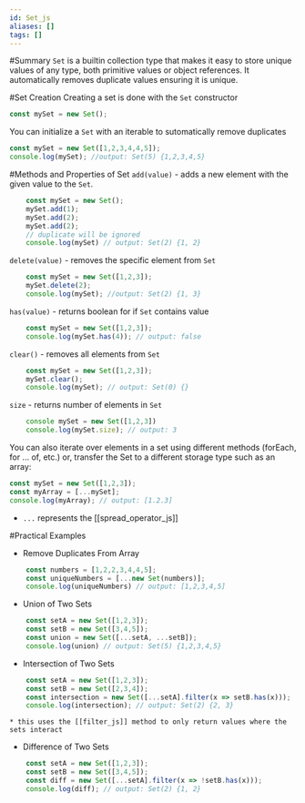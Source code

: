 ```yaml
---
id: Set_js
aliases: []
tags: []
---
```


#Summary
    `Set` is a builtin collection type that makes it easy to store unique values
    of any type, both primitive values or object references. It automatically
    removes duplicate values ensuring it is unique.

#Set Creation
Creating a set is done with the `Set` constructor
```javascript
const mySet = new Set();
```
You can initialize a `Set` with an iterable to sutomatically remove duplicates
```javascript
const mySet = new Set([1,2,3,4,4,5]);
console.log(mySet); //output: Set(5) {1,2,3,4,5}
```

#Methods and Properties of Set
`add(value)`
    - adds a new element with the given value to the `Set`.
```javascript
    const mySet = new Set();
    mySet.add(1);
    mySet.add(2);
    mySet.add(2);
    // duplicate will be ignored
    console.log(mySet) // output: Set(2) {1, 2}
```
`delete(value)`
    - removes the specific element from `Set`
```javascript
    const mySet = new Set([1,2,3]);
    mySet.delete(2);
    console.log(mySet); //output: Set(2) {1, 3}
```
`has(value)`
    - returns boolean for if `Set` contains value
```javascript
    const mySet = new Set([1,2,3]);
    console.log(mySet.has(4)); // output: false
```
`clear()`
    - removes all elements from `Set`
```javascript
    const mySet = new Set([1,2,3]);
    mySet.clear();
    console.log(mySet); // output: Set(0) {}
```
`size`
    - returns number of elements in `Set`
```javascript
    console mySet = new Set([1,2,3])
    console.log(mySet.size); // output: 3
```
You can also iterate over elements in a set using different methods (forEach, for ... of, etc.)
or, transfer the Set to a different storage type such as an array:
```javascript
const mySet = new Set([1,2,3]);
const myArray = [...mySet];
console.log(myArray); // output: [1.2.3]
```
* `...` represents the [[spread_operator_js]]

#Practical Examples
- Remove Duplicates From Array
```javascript
    const numbers = [1,2,2,3,4,4,5];
    const uniqueNumbers = [...new Set(numbers)];
    console.log(uniqueNumbers) // output: [1,2,3,4,5]
```
- Union of Two Sets
```javascript
    const setA = new Set([1,2,3]);
    const setB = new Set([3,4,5]);
    const union = new Set([...setA, ...setB]);
    console.log(union) // output: Set(5) {1,2,3,4,5}
```
- Intersection of Two Sets
```javascript
    const setA = new Set([1,2,3]);
    const setB = new Set([2,3,4]);
    const intersection = new Set([...setA].filter(x => setB.has(x)));
    console.log(intersection); // output: Set(2) {2, 3}
```
    * this uses the [[filter_js]] method to only return values where the sets interact

- Difference of Two Sets
```javascript
    const setA = new Set([1,2,3]);
    const setB = new Set([3,4,5]);
    const diff = new Set([...setA].filter(x => !setB.has(x)));
    console.log(diff); // output: Set(2) {1, 2}
```
